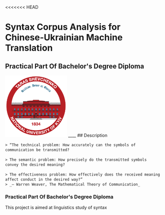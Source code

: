 <<<<<<< HEAD

# Syntax Corpus Analysis for Chinese-Ukrainian Machine Translation

## Practical Part Of Bachelor's Degree Diploma

<picture>

  <source media="(prefers-color-scheme: dark)" srcset="/Users/anastasiiaburda/Desktop/syntax-corpus-analysis-uk-zh/renknu_logo.png">
  <source media="(prefers-color-scheme: light)" srcset="/Users/anastasiiaburda/Desktop/syntax-corpus-analysis-uk-zh/renknu_logo.png">
  <img alt="Shows an illustrated sun in light mode and a moon with stars in dark mode." src="renknu_logo.png">
</picture>
____
## Description

```
> “The technical problem: How accurately can the symbols of communication be transmitted?

> The semantic problem: How precisely do the transmitted symbols convey the desired meaning?

> The effectiveness problem: How effectively does the received meaning affect conduct in the desired way?”
> _— Warren Weaver, The Mathematical Theory of Communication_
```

### Practical Part Of Bachelor's Degree Diploma

>

This project is aimed at linguistics study of syntax
